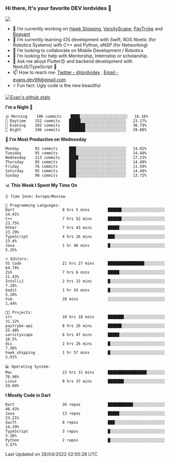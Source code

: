 ### Hi there, It's your favorite DEV lordvidex 👋
<img src="https://komarev.com/ghpvc/?username=lordvidex&label=Views&color=blue&style=plastic" />
<!--
**lordvidex/lordvidex** is a ✨ _special_ ✨ repository because its `README.md` (this file) appears on your GitHub profile.
Here are some ideas to get you started:
-->

- 🔭 I’m currently working on [Hawk Shipping](https://hawkshipping.com), [VarsityScape](https://varsityscape.com), [PayTrybe](https://www.paytrybe.com) and [Boayant](https://www.github.com/boayant-dev)
- 🌱 I’m currently learning iOS development with Swift, ROS Noetic (for Robotics Systems) with C++ and Python, eNSP (for Networking)
- 👯 I’m looking to collaborate on Mobile Development / Robotics
- 🤔 I’m looking for help with Mentorship, Internship or scholarship.
- 💬 Ask me about Flutter😍 and backend development with NestJS/TypeScript 🔮
- 📫 How to reach me: [Twitter - @lordvidex](https://twitter.com/lordvidex) , [Email - evans.dev99@gmail.com](mailto:evans.dev99@gmail.com?body=Hello%20Evans,)
- ⚡ Fun fact: Ugly code is the new beautiful 

<div>
<!-- <a href="https://github.com/lordvidex">
  <img src="https://github-readme-stats.vercel.app/api/top-langs/?username=lordvidex&theme=light" />
</a>    -->
<!-- [![Top Langs](https://github-readme-stats.vercel.app/api/top-langs/?username=lordvidex)](https://github.com/lordvidex/)  -->

<a href="https://github.com/lordvidex">
 <img src="https://github-readme-stats.vercel.app/api?username=lordvidex&show_icons=true&theme=light&line_height=27" alt="Evan's github stats"/>
</a>
</div>


<!--
  <a href="https://github.com/iampawan/FlutterExampleApps">
    <img align="center" src="https://github-readme-stats.vercel.app/api/pin/?username=iampawan&repo=FlutterExampleApps&theme=light" />

  </a>
  <a href="https://github.com/iampawan/VelocityX">
   <img align="center" src="https://github-readme-stats.vercel.app/api/pin/?username=iampawan&repo=VelocityX&theme=light" />
  </a>
-->
<!--START_SECTION:waka-->
**I'm a Night 🦉** 

```text
🌞 Morning    106 commits    ████░░░░░░░░░░░░░░░░░░░░░   16.16% 
🌆 Daytime    152 commits    █████░░░░░░░░░░░░░░░░░░░░   23.17% 
🌃 Evening    202 commits    ███████░░░░░░░░░░░░░░░░░░   30.79% 
🌙 Night      196 commits    ███████░░░░░░░░░░░░░░░░░░   29.88%

```
📅 **I'm Most Productive on Wednesday** 

```text
Monday       92 commits     ███░░░░░░░░░░░░░░░░░░░░░░   14.02% 
Tuesday      95 commits     ███░░░░░░░░░░░░░░░░░░░░░░   14.48% 
Wednesday    113 commits    ████░░░░░░░░░░░░░░░░░░░░░   17.23% 
Thursday     95 commits     ███░░░░░░░░░░░░░░░░░░░░░░   14.48% 
Friday       76 commits     ███░░░░░░░░░░░░░░░░░░░░░░   11.59% 
Saturday     95 commits     ███░░░░░░░░░░░░░░░░░░░░░░   14.48% 
Sunday       90 commits     ███░░░░░░░░░░░░░░░░░░░░░░   13.72%

```


📊 **This Week I Spent My Time On** 

```text
⌚︎ Time Zone: Europe/Moscow

💬 Programming Languages: 
Dart                     8 hrs 5 mins        ██████░░░░░░░░░░░░░░░░░░░   24.41% 
C++                      7 hrs 52 mins       ██████░░░░░░░░░░░░░░░░░░░   23.75% 
Other                    7 hrs 43 mins       █████░░░░░░░░░░░░░░░░░░░░   23.29% 
TypeScript               4 hrs 26 mins       ███░░░░░░░░░░░░░░░░░░░░░░   13.4% 
Java                     1 hr 46 mins        █░░░░░░░░░░░░░░░░░░░░░░░░   5.35%

🔥 Editors: 
VS Code                  21 hrs 27 mins      ████████████████░░░░░░░░░   64.76% 
Zsh                      7 hrs 6 mins        █████░░░░░░░░░░░░░░░░░░░░   21.43% 
IntelliJ                 2 hrs 22 mins       █░░░░░░░░░░░░░░░░░░░░░░░░   7.18% 
Gedit                    1 hr 43 mins        █░░░░░░░░░░░░░░░░░░░░░░░░   5.18% 
Vim                      28 mins             ░░░░░░░░░░░░░░░░░░░░░░░░░   1.44%

🐱‍💻 Projects: 
src                      10 hrs 18 mins      ███████░░░░░░░░░░░░░░░░░░   31.12% 
paytrybe-api             8 hrs 26 mins       ██████░░░░░░░░░░░░░░░░░░░   25.48% 
varsityscape             6 hrs 47 mins       █████░░░░░░░░░░░░░░░░░░░░   20.5% 
dis                      2 hrs 26 mins       █░░░░░░░░░░░░░░░░░░░░░░░░   7.36% 
hawk_shipping            1 hr 57 mins        █░░░░░░░░░░░░░░░░░░░░░░░░   5.91%

💻 Operating System: 
Mac                      23 hrs 31 mins      █████████████████░░░░░░░░   70.96% 
Linux                    9 hrs 37 mins       ███████░░░░░░░░░░░░░░░░░░   29.04%

```

**I Mostly Code in Dart** 

```text
Dart                     26 repos            ███████████░░░░░░░░░░░░░░   46.43% 
Java                     13 repos            █████░░░░░░░░░░░░░░░░░░░░   23.21% 
Swift                    8 repos             ███░░░░░░░░░░░░░░░░░░░░░░   14.29% 
TypeScript               3 repos             █░░░░░░░░░░░░░░░░░░░░░░░░   5.36% 
Python                   2 repos             █░░░░░░░░░░░░░░░░░░░░░░░░   3.57%

```



 Last Updated on 28/04/2022 02:00:28 UTC
<!--END_SECTION:waka-->
